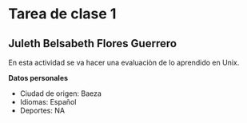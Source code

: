 # Tarea de clase 1

## Juleth Belsabeth Flores Guerrero
En esta actividad se va hacer una evaluaciòn de lo aprendido en Unix.

**Datos personales**
- Ciudad de origen: Baeza
- Idiomas: Español 
- Deportes: NA
